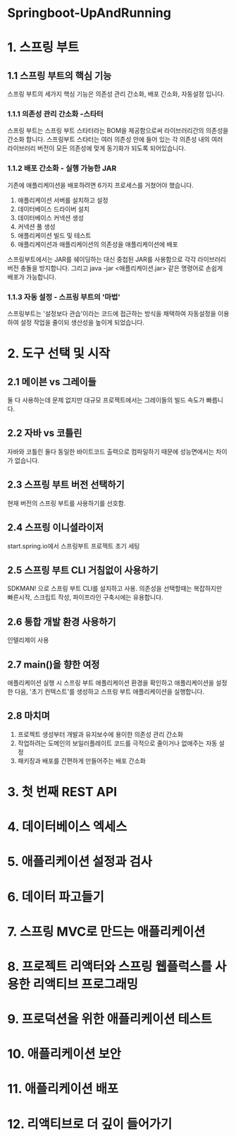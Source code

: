 # Springboot-UpAndRunning

# 1. 스프링 부트
## 1.1 스프링 부트의 핵심 기능
스프링 부트의 세가지 핵싱 기능은 의존성 관리 간소화, 배포 간소화, 자동설정 입니다. 
### 1.1.1 의존성 관리 간소화 -스타터
스프링 부트는 스프링 부트 스타터라는 BOM을 제공함으로써 라이브러리간의 의존성을 간소화 합니다.
스프링부트 스타터는 여러 의존성 안에 들어 있는 각 의존성 내의 여러 라이브러리 버전이 모든 의존성에 맞게 동기화가 되도록 되어있습니다.
### 1.1.2 배포 간소화 - 실행 가능한 JAR
기존에 애플리케이션을 배포하려면 6가지 프로세스를 거쳤어야 했습니다.
1. 애플리케이션 서버를 설치하고 설정
2. 데이터베이스 드라이버 설치
3. 데이터베이스 커넥션 생성
4. 커넥션 풀 생성
5. 애플리케이션 빌드 및 테스트
6. 애플리케이션과 애플리케이션의 의존성을 애플리케이션에 배포

스프링부트에서는 JAR를 쉐이딩하는 대신 중첩된 JAR를 사용함으로 각각 라이브러리 버전 충돌을 방지합니다.
그리고 java -jar <애플리케이션.jar> 같은 명령어로 손쉽게 배포가 가능합니다.
### 1.1.3 자동 설정 - 스프링 부트의 '마법'
스프링부트는 '설정보다 관습'이라는 코드에 접근하는 방식을 채택하여 자동설정을 이용하여 설정 작업을 줄이되 생산성을 높이게 되었습니다.


# 2. 도구 선택 및 시작
## 2.1 메이븐 vs 그레이들
둘 다 사용하는데 문제 없지만 대규모 프로젝트에서는 그레이들의 빌드 속도가 빠릅니다.
## 2.2 자바 vs 코틀린
자바와 코틀린 둘다 동일한 바이트코드 출력으로 컴파일하기 때문에 성능면에서는 차이가 없습니다. 
## 2.3 스프링 부트 버전 선택하기
현재 버전의 스프링 부트를 사용하기를 선호함.
## 2.4 스프링 이니셜라이저
start.spring.io에서 스프링부트 프로젝트 초기 세팅
## 2.5 스프링 부트 CLI 거침없이 사용하기
SDKMAN! 으로 스프링 부트 CLI를 설치하고 사용.
의존성을 선택할때는 복잡하지만 빠른시작, 스크립트 작성, 파이프라인 구축시에는 유용합니다.
## 2.6 통합 개발 환경 사용하기
인텔리제이 사용
## 2.7 main()을 향한 여정
애플리케이션 실행 시 스프링 부트 애플리케이션 환경을 확인하고 애플리케이션을 설정한 다음, '초기 컨텍스트'를 생성하고 스프링 부트 애플리케이션을 실행합니다.
## 2.8 마치며
1. 프로젝트 생성부터 개발과 유지보수에 용이한 의존성 관리 간소화
2. 작업하려는 도메인의 보일러플레이트 코드를 극적으로 줄이거나 없애주는 자동 설정
3. 패키징과 배포를 간편하게 만들어주는 배포 간소화

# 3. 첫 번째 REST API

# 4. 데이터베이스 엑세스

# 5. 애플리케이션 설정과 검사

# 6. 데이터 파고들기

# 7. 스프링 MVC로 만드는 애플리케이션

# 8. 프로젝트 리액터와 스프링 웹플럭스를 사용한 리액티브 프로그래밍

# 9. 프로덕션을 위한 애플리케이션 테스트

# 10. 애플리케이션 보안

# 11. 애플리케이션 배포

# 12. 리액티브로 더 깊이 들어가기